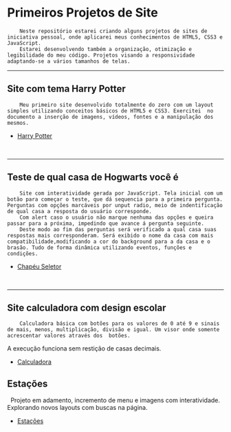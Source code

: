 # Primeiros Projetos de Site

        Neste repositório estarei criando alguns projetos de sites de iniciativa pessoal, onde aplicarei meus conhecimentos de HTML5, CSS3 e JavaScript. 
        Estarei desenvolvendo também a organização, otimização e legibilidade do meu código. Projetos visando a responsividade adaptando-se a vários tamanhos de telas.
---
## Site com tema Harry Potter
        Meu primeiro site desenvolvido totalmente do zero com um layout simples utilizando conceitos básicos de HTML5 e CSS3. Exercitei  no documento a inserção de imagens, vídeos, fontes e a manipulação dos mesmos. 
- [Harry Potter](https://susanalima55p.github.io/primeiros-projetos/harry-potter/)

&nbsp;

---
## Teste de qual casa de Hogwarts você é 
        Site com interatividade gerada por JavaScript. Tela inicial com um botão para começar o teste, que dá sequencia para a primeira pergunta. Perguntas com opções marcáveis por unput radio, meio de indentificação de qual casa a resposta do usuário corresponde.
        Com alert caso o usuário não marque nenhuma das opções e queira passar para a próxima, impedindo que avance á pergunta seguinte.
        Deste modo ao fim das perguntas será verificado a qual casa suas respostas mais corresponderam. Será exibido o nome da casa com mais compatibilidade,modificando a cor do background para a da casa e o brasão. Tudo de forma dinâmica utilizando eventos, funções e condições.
- [Chapéu Seletor](https://susanalima55p.github.io/primeiros-projetos/teste-casa/)

&nbsp;

---
## Site calculadora com design escolar

        Calculadora básica com botões para os valores de 0 até 9 e sinais de mais, menos, multiplicação, divisão e igual. Um visor onde somente acrescentar valores através dos  botões.
A execução funciona sem restição de casas decimais. 
- [Calculadora](https://susanalima55p.github.io/primeiros-projetos/calculadora/)
&nbsp;

## Estações
&nbsp;
        Projeto em adamento, incremento de menu e imagens com interatividade. Explorando novos layouts com buscas na página.
 &nbsp;
- [Estações](https://susanalima55p.github.io/primeiros-projetos/estacao/)

